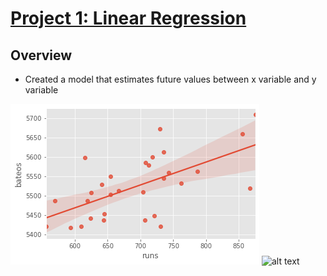 # [Project 1: Linear Regression](https://miguelbarr11.github.io/Data-Science-Portfolio/)

## Overview

* Created a model that estimates future values between x variable and y variable 

![](https://github.com/miguelbarr11/Data-Science-Portfolio/blob/main/Images/Project%201/REGRESION.png)
![alt text]()






